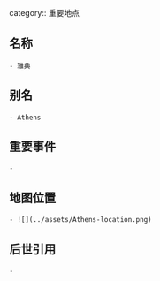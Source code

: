 category:: 重要地点
## 名称
	- 雅典
## 别名
	- Athens
## 重要事件
	-
## 地图位置
	- ![](../assets/Athens-location.png)
## 后世引用
	-
